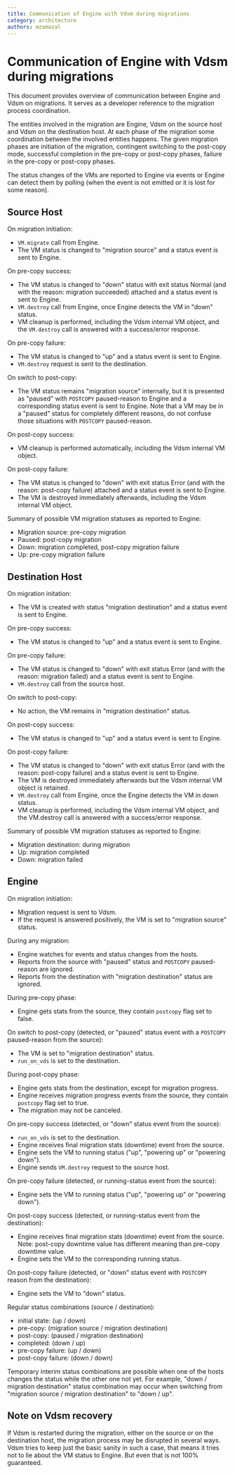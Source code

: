 ```yaml
---
title: Communication of Engine with Vdsm during migrations
category: architecture
authors: mzamazal
---
```


# Communication of Engine with Vdsm during migrations

This document provides overview of communication between Engine and Vdsm on migrations.  It serves as a developer reference to the migration process coordination.

The entities involved in the migration are Engine, Vdsm on the source host and Vdsm on the destination host.  At each phase of the migration some coordination between the involved entities happens.  The given migration phases are initiation of the migration, contingent switching to the post-copy mode, successful completion in the pre-copy or post-copy phases, failure in the pre-copy or post-copy phases.

The status changes of the VMs are reported to Engine via events or Engine can detect them by polling (when the event is not emitted or it is lost for some reason).

## Source Host

On migration initiation:

- `VM.migrate` call from Engine.
- The VM status is changed to "migration source" and a status event is sent to Engine.

On pre-copy success:

- The VM status is changed to "down" status with exit status Normal (and with the reason: migration succeeded) attached and a status event is sent to Engine.
- `VM.destroy` call from Engine, once Engine detects the VM in "down" status.
- VM cleanup is performed, including the Vdsm internal VM object, and the `VM.destroy` call is answered with a success/error response.

On pre-copy failure:

- The VM status is changed to "up" and a status event is sent to Engine.
- `VM.destroy` request is sent to the destination.

On switch to post-copy:

- The VM status remains "migration source" internally, but it is presented as "paused" with `POSTCOPY` paused-reason to Engine and a corresponding status event is sent to Engine.  Note that a VM may be in a "paused" status for completely different reasons, do not confuse those situations with `POSTCOPY` paused-reason.

On post-copy success:

- VM cleanup is performed automatically, including the Vdsm internal VM object.

On post-copy failure:

- The VM status is changed to "down" with exit status Error (and with the reason: post-copy failure) attached and a status event is sent to Engine.
- The VM is destroyed immediately afterwards, including the Vdsm internal VM object.

Summary of possible VM migration statuses as reported to Engine:

- Migration source: pre-copy migration
- Paused: post-copy migration
- Down: migration completed, post-copy migration failure
- Up: pre-copy migration failure

## Destination Host

On migration initation:

- The VM is created with status "migration destination" and a status event is sent to Engine.

On pre-copy success:

- The VM status is changed to "up" and a status event is sent to Engine.

On pre-copy failure:

- The VM status is changed to "down" with exit status Error (and with the reason: migration failed) and a status event is sent to Engine.
- `VM.destroy` call from the source host.

On switch to post-copy:

- No action, the VM remains in "migration destination" status.

On post-copy success:

- The VM status is changed to "up" and a status event is sent to Engine.

On post-copy failure:

- The VM status is changed to "down" with exit status Error (and with the reason: post-copy failure) and a status event is sent to Engine.
- The VM is destroyed immediately afterwards but the Vdsm internal VM object is retained.
- `VM.destroy` call from Engine, once the Engine detects the VM in down status.
- VM cleanup is performed, including the Vdsm internal VM object, and the VM.destroy call is answered with a success/error response.

Summary of possible VM migration statuses as reported to Engine:

- Migration destination: during migration
- Up: migration completed
- Down: migration failed

## Engine

On migration initiation:

- Migration request is sent to Vdsm.
- If the request is answered positively, the VM is set to "migration source" status.

During any migration:

- Engine watches for events and status changes from the hosts.
- Reports from the source with "paused" status and `POSTCOPY` paused-reason are ignored.
- Reports from the destination with "migration destination" status are ignored.

During pre-copy phase:

- Engine gets stats from the source, they contain `postcopy` flag set to false.

On switch to post-copy (detected, or "paused" status event with a `POSTCOPY` paused-reason from the source):

- The VM is set to "migration destination" status.
- `run_on_vds` is set to the destination.

During post-copy phase:

- Engine gets stats from the destination, except for migration progress.
- Engine receives migration progress events from the source, they contain `postcopy` flag set to true.
- The migration may not be canceled.

On pre-copy success (detected, or "down" status event from the source):

- `run_on_vds` is set to the destination.
- Engine receives final migration stats (downtime) event from the source.
- Engine sets the VM to running status ("up", "powering up" or "powering down").
- Engine sends `VM.destroy` request to the source host.

On pre-copy failure (detected, or running-status event from the source):

- Engine sets the VM to running status ("up", "powering up" or "powering down").

On post-copy success (detected, or running-status event from the destination):

- Engine receives final migration stats (downtime) event from the source.  Note: post-copy downtime value has different meaning than pre-copy downtime value.
- Engine sets the VM to the corresponding running status.

On post-copy failure (detected, or "down" status event with `POSTCOPY` reason from the destination):

- Engine sets the VM to "down" status.

Regular status combinations (source / destination):

- initial state: (up / down)
- pre-copy: (migration source / migration destination)
- post-copy: (paused / migration destination)
- completed: (down / up)
- pre-copy failure: (up / down)
- post-copy failure: (down / down)

Temporary interim status combinations are possible when one of the hosts changes the status while the other one not yet.  For example, "down / migration destination" status combination may occur when switching from "migration source / migration destination" to "down / up".

## Note on Vdsm recovery

If Vdsm is restarted during the migration, either on the source or on the destination host, the migration process may be disrupted in several ways.  Vdsm tries to keep just the basic sanity in such a case, that means it tries not to lie about the VM status to Engine.  But even that is not 100% guaranteed.
